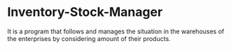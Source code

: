 # Inventory-Stock-Manager
It is a program that follows and manages the situation in the warehouses of the enterprises by considering amount of their products.
